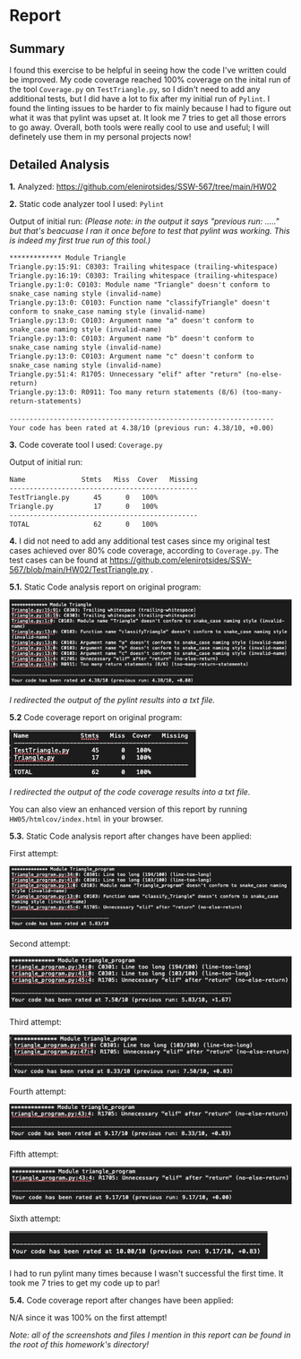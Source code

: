# Report

## Summary

I found this exercise to be helpful in seeing how the code I've written could be improved. My code coverage reached 100% coverage on the inital run of the tool `Coverage.py` on `TestTriangle.py`, so I didn't need to add any additional tests, but I did have a lot to fix after my initial run of `Pylint`. I found the linting issues to be harder to fix mainly because I had to figure out what it was that pylint was upset at. It look me 7 tries to get all those errors to go away. Overall, both tools were really cool to use and useful; I will definetely use them in my personal projects now!

## Detailed Analysis

**1.** Analyzed: https://github.com/elenirotsides/SSW-567/tree/main/HW02

**2.** Static code analyzer tool I used: `Pylint`

Output of initial run:
_(Please note: in the output it says "previous run: ....." but that's beacuase I ran it once before to test that pylint was working. This is indeed my first true run of this tool.)_

```
************* Module Triangle
Triangle.py:15:91: C0303: Trailing whitespace (trailing-whitespace)
Triangle.py:16:19: C0303: Trailing whitespace (trailing-whitespace)
Triangle.py:1:0: C0103: Module name "Triangle" doesn't conform to snake_case naming style (invalid-name)
Triangle.py:13:0: C0103: Function name "classifyTriangle" doesn't conform to snake_case naming style (invalid-name)
Triangle.py:13:0: C0103: Argument name "a" doesn't conform to snake_case naming style (invalid-name)
Triangle.py:13:0: C0103: Argument name "b" doesn't conform to snake_case naming style (invalid-name)
Triangle.py:13:0: C0103: Argument name "c" doesn't conform to snake_case naming style (invalid-name)
Triangle.py:51:4: R1705: Unnecessary "elif" after "return" (no-else-return)
Triangle.py:13:0: R0911: Too many return statements (8/6) (too-many-return-statements)

------------------------------------------------------------------
Your code has been rated at 4.38/10 (previous run: 4.38/10, +0.00)
```

**3.** Code coverate tool I used: `Coverage.py`

Output of initial run:

```
Name              Stmts   Miss  Cover   Missing
-----------------------------------------------
TestTriangle.py      45      0   100%
Triangle.py          17      0   100%
-----------------------------------------------
TOTAL                62      0   100%
```

**4.** I did not need to add any additional test cases since my original test cases achieved over 80% code coverage, according to `Coverage.py`. The test cases can be found at https://github.com/elenirotsides/SSW-567/blob/main/HW02/TestTriangle.py .

**5.1.** Static Code analysis report on original program:

![static code analysis on original program](/HW05/pylint_initial.png)

_I redirected the output of the pylint results into a txt file._

**5.2** Code coverage report on original program:

![code coverage report on original program](/HW05/coverage_initial.png)

_I redirected the output of the code coverage results into a txt file._

You can also view an enhanced version of this report by running `HW05/htmlcov/index.html` in your browser.

**5.3.** Static Code analysis report after changes have been applied:

First attempt:

![code coverage report on first attempt](/HW05/pylint_second_results.png)

Second attempt:

![code coverage report on second attempt](/HW05/pylint_third_results.png)

Third attempt:

![code coverage report on third attempt](/HW05/pylint_fourth_results.png)

Fourth attempt:

![code coverage report on fourth attempt](/HW05/pylint_fifth_results.png)

Fifth attempt:

![code coverage report on fifth attempt](/HW05/pylint_sixth_results.png)

Sixth attempt:

![code coverage report on seventh attempt](/HW05/pylint_seventh_results.png)

I had to run pylint many times because I wasn't successful the first time. It took me 7 tries to get my code up to par!

**5.4.** Code coverage report after changes have been applied:

N/A since it was 100% on the first attempt!

_Note: all of the screenshots and files I mention in this report can be found in the root of this homework's directory!_

